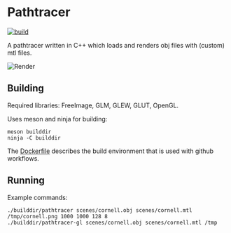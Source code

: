 # Pathtracer

[![build](https://github.com/daoo/pathtracer/workflows/build/badge.svg)](https://github.com/daoo/pathtracer/actions?query=workflow%3Abuild)

A pathtracer written in C++ which loads and renders obj files with (custom) mtl files.

![Render](https://raw.github.com/daoo/pathtracer/master/resources/cornell_1080x1080_2048.png)

## Building

Required libraries: FreeImage, GLM, GLEW, GLUT, OpenGL.

Uses meson and ninja for building:

    meson builddir
    ninja -C builddir

The [Dockerfile](https://github.com/daoo/pathtracer/blob/master/Dockerfile)
describes the build environment that is used with github workflows.

## Running

Example commands:

    ./builddir/pathtracer scenes/cornell.obj scenes/cornell.mtl /tmp/cornell.png 1000 1000 128 8
    ./builddir/pathtracer-gl scenes/cornell.obj scenes/cornell.mtl /tmp
